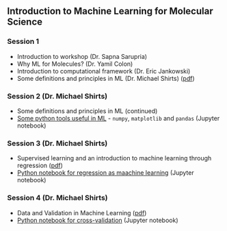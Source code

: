 ## Introduction to Machine Learning for Molecular Science

### Session 1
* Introduction to workshop (Dr. Sapna Sarupria)
* Why ML for Molecules? (Dr. Yamil Colon)
* Introduction to computational framework (Dr. Eric Jankowski)
* Some definitions and principles in ML (Dr. Michael Shirts) ([pdf](Session1_Principles_of_ML.pdf))

### Session 2 (Dr. Michael Shirts)
* Some definitions and principles in ML (continued)
* [Some python tools useful in ML](Some_Python_Tools.ipynb) - `numpy`, `matplotlib` and `pandas` (Jupyter notebook)

### Session 3 (Dr. Michael Shirts)
* Supervised learning and an introduction to machine learning through regression ([pdf](Session3_Regression.pdf))
* [Python notebook for regression as maachine learning](Regression_As_ML.ipynb) (Jupyter notebook)
  
### Session 4 (Dr. Michael Shirts)
* Data and Validation in Machine Learning ([pdf](Session4_Validation.pdf))
* [Python notebook for cross-validation](Validation.ipynb) (Jupyter notebook)
